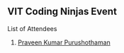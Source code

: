 ## VIT Coding Ninjas Event

List of Attendees

1. [Praveen Kumar Purushothaman](https://praveen.science/)
